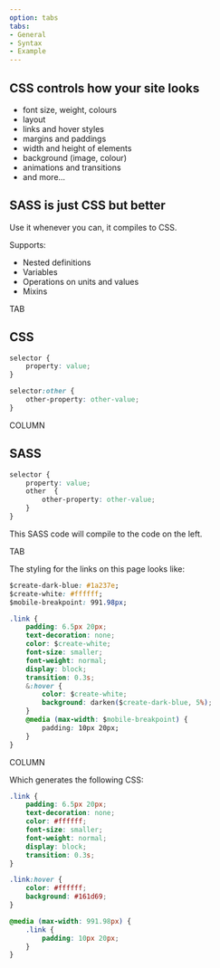 ```yaml
---
option: tabs
tabs:
- General
- Syntax
- Example
---
```


## CSS controls how your site looks

* font size, weight, colours
* layout
* links and hover styles
* margins and paddings
* width and height of elements
* background (image, colour)
* animations and transitions
* and more...

## SASS is just CSS but better

Use it whenever you can, it compiles to CSS.

Supports:

* Nested definitions
* Variables
* Operations on units and values
* Mixins

TAB

## CSS
``` CSS
selector {
    property: value;
}

selector:other {
    other-property: other-value;
}
```

COLUMN

## SASS
``` CSS
selector {
    property: value;
    other  {
        other-property: other-value;
    }
}
```

This SASS code will compile to the code on the left.

TAB

The styling for the links on this page looks like:

``` CSS
$create-dark-blue: #1a237e;
$create-white: #ffffff;
$mobile-breakpoint: 991.98px;

.link {
    padding: 6.5px 20px;
    text-decoration: none;
    color: $create-white;
    font-size: smaller;
    font-weight: normal;
    display: block;
    transition: 0.3s;
    &:hover {
        color: $create-white;
        background: darken($create-dark-blue, 5%);
    }
    @media (max-width: $mobile-breakpoint) {
        padding: 10px 20px;
    }
}
```

COLUMN

Which generates the following CSS:

``` CSS
.link {
    padding: 6.5px 20px;
    text-decoration: none;
    color: #ffffff;
    font-size: smaller;
    font-weight: normal;
    display: block;
    transition: 0.3s;
}

.link:hover {
    color: #ffffff;
    background: #161d69;
}

@media (max-width: 991.98px) {
    .link {
        padding: 10px 20px;
    }
}
```

